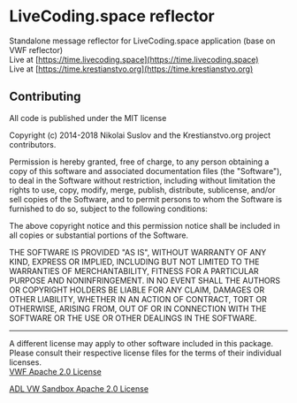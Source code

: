 # LiveCoding.space reflector

Standalone message reflector for LiveCoding.space application (base on VWF reflector)  
Live at [https://time.livecoding.space](https://time.livecoding.space)  
Live at [https://time.krestianstvo.org](https://time.krestianstvo.org)

## Contributing

All code is published under the MIT license

Copyright (c) 2014-2018 Nikolai Suslov and the Krestianstvo.org project contributors.

Permission is hereby granted, free of charge, to any person obtaining a copy
of this software and associated documentation files (the "Software"), to deal
in the Software without restriction, including without limitation the rights
to use, copy, modify, merge, publish, distribute, sublicense, and/or sell
copies of the Software, and to permit persons to whom the Software is
furnished to do so, subject to the following conditions:

The above copyright notice and this permission notice shall be included in all
copies or substantial portions of the Software.

THE SOFTWARE IS PROVIDED "AS IS", WITHOUT WARRANTY OF ANY KIND, EXPRESS OR
IMPLIED, INCLUDING BUT NOT LIMITED TO THE WARRANTIES OF MERCHANTABILITY,
FITNESS FOR A PARTICULAR PURPOSE AND NONINFRINGEMENT. IN NO EVENT SHALL THE
AUTHORS OR COPYRIGHT HOLDERS BE LIABLE FOR ANY CLAIM, DAMAGES OR OTHER
LIABILITY, WHETHER IN AN ACTION OF CONTRACT, TORT OR OTHERWISE, ARISING FROM,
OUT OF OR IN CONNECTION WITH THE SOFTWARE OR THE USE OR OTHER DEALINGS IN THE
SOFTWARE.

----

A different license may apply to other software included in this package. Please consult their respective license files for the terms of their individual licenses.   
[VWF Apache 2.0 License](https://github.com/NikolaySuslov/lcs-reflector/blob/master/licenses/LICENSE_VWF.md)  
  
[ADL VW Sandbox Apache 2.0 License](https://github.com/NikolaySuslov/lcs-reflector/blob/master/licenses/LICENSE_ADL_Sandbox.md)